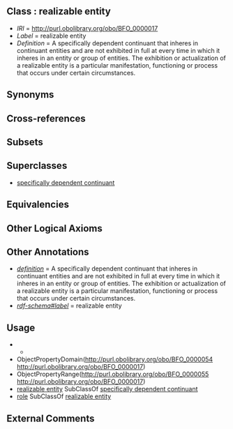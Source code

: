 
## Class : realizable entity

 * *IRI* = http://purl.obolibrary.org/obo/BFO_0000017
 * *Label* = realizable entity
 * *Definition* = A specifically dependent continuant  that inheres in continuant  entities and are not exhibited in full at every time in which it inheres in an entity or group of entities. The exhibition or actualization of a realizable entity is a particular manifestation, functioning or process that occurs under certain circumstances.

## Synonyms


## Cross-references


## Subsets


## Superclasses

 * [specifically dependent continuant](../../BFO/20/BFO_0000020.md)

## Equivalencies


## Other Logical Axioms


## Other Annotations

 * *[definition](../../IAO/15/IAO_0000115.md)* = A specifically dependent continuant  that inheres in continuant  entities and are not exhibited in full at every time in which it inheres in an entity or group of entities. The exhibition or actualization of a realizable entity is a particular manifestation, functioning or process that occurs under certain circumstances.
 * *[rdf-schema#label](../../el/rdf-schema#label.md)* = realizable entity

## Usage

 * -
 * ObjectPropertyDomain(<http://purl.obolibrary.org/obo/BFO_0000054> <http://purl.obolibrary.org/obo/BFO_0000017>)
 * ObjectPropertyRange(<http://purl.obolibrary.org/obo/BFO_0000055> <http://purl.obolibrary.org/obo/BFO_0000017>)
 * [realizable entity](../../BFO/17/BFO_0000017.md) SubClassOf [specifically dependent continuant](../../BFO/20/BFO_0000020.md)
 * [role](../../BFO/23/BFO_0000023.md) SubClassOf [realizable entity](../../BFO/17/BFO_0000017.md)

## External Comments

